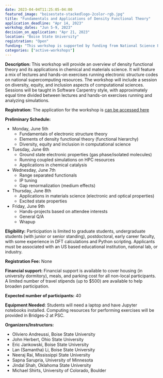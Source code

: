 ```yaml
---
date: 2023-04-04T11:25:05-04:00
featured_image: "boisestate-stackedlogo-2color-rgb.jpg"
title: "Fundamentals and Applications of Density Functional Theory"
application_deadline: "Apr 14, 2023"
workshop_dates: "Jun 5-9, 2023"
decision_on_application: "Apr 21, 2023"
location: "Boise State University"
registration: "Open"
funding: "This workshop is supported by funding from National Science Foundation Office of Advanced Cyberinfrastructure"
categories: ["active-workshops"]
---
```


**Description:** This workshop will provide an overview of density functional theory and its applications in chemical and materials 
science. It will feature a mix of lectures and hands-on exercises running electronic structure codes on national supercomputing resources. 
The workshop will include a session on diversity, equity, and inclusion aspects of computational sciences. Sessions will be taught in Software 
Carpentry style, with approximately equal time divided between lectures and hands-on exercises running and analyzing simulations.

**Registration:**
The application for the workshop is [can be accessed here](https://docs.google.com/forms/d/16oWWYw9QXlGNnWaKveV81gNWUsqrxCpqUevlrlmfKtU/edit)

**Preliminary Schedule:**
- Monday, June 5th 
  - Fundamentals of electronic structure theory 
  - Elements of density functional theory (functional hierarchy) 
  - Diversity, equity and inclusion in computational science 
- Tuesday, June 6th 
  - Ground state electronic properties (gas phase/isolated molecules) 
  - Running coupled simulations on HPC resources 
  - Applications in chemical catalysis 
- Wednesday, June 7th 
  - Range separated functionals 
  - IP tuning 
  - Gap renormalization (medium effects) 
- Thursday, June 8th 
  - Applications in materials science (electronic and optical properties) 
  - Excited state properties 
- Friday, June 9th 
  - Hands-projects based on attendee interests 
  - General Q/A
  - Wrapup 

**Eligibility:** Participation is limited to graduate students, undergraduate students (with junior or senior standing), 
postdoctoral, early career faculty, with some experience in DFT calculations and Python scripting. Applicants must be 
associated with an US based educational institution, national lab, or industry. 

**Registration Fee:** None 

**Financial support:** Financial support is available to cover housing (in university dormitory), meals, and parking cost for all non-local participants. A limited number of travel stipends (up to $500) are available to help broaden participation.

**Expected number of participants:** 40

**Equipment Needed**: Students will need a laptop and have Jupyter notebooks installed. Computing resources for performing 
exercises will be provided in Bridges-2 at PSC. 

**Organizers/Instructors:** 
 - Oliviero Andreussi, Boise State University 
 - John Herbert, Ohio State University 
 - Eric Jankowski, Boise State University 
 - Lan (Samantha) Li, Boise State University 
 - Neeraj Rai, Mississippi State University 
 - Sapna Sarupria, University of Minnesota 
 - Jindal Shah, Oklahoma State University
 - Michael Shirts, University of Colorado, Boulder
